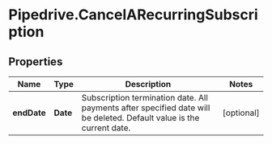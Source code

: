 # Pipedrive.CancelARecurringSubscription

## Properties

Name | Type | Description | Notes
------------ | ------------- | ------------- | -------------
**endDate** | **Date** | Subscription termination date. All payments after specified date will be deleted. Default value is the current date. | [optional] 


